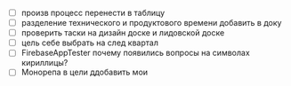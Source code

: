 - [ ] произв процесс перенести в таблицу
- [ ] разделение технического и продуктового времени добавить в доку
- [ ] проверить таски на дизайн доске и лидовской доске
- [ ] цель себе выбрать на след квартал
- [ ] FirebaseAppTester почему появились вопросы на символах кириллицы?
- [ ] Монорепа в цели ддобавить мои
